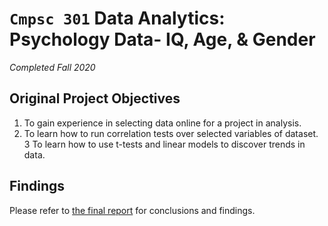 # `Cmpsc 301` Data Analytics: Psychology Data- IQ, Age, & Gender
_Completed Fall 2020_

## Original Project Objectives

 1. To gain experience in selecting data online for a project in analysis.
 2. To learn how to run correlation tests over selected variables of dataset.
 3  To learn how to use t-tests and linear models to discover trends in data.
 
 ## Findings
 
 Please refer to [the final report](./writing/report.md) for conclusions and findings.
